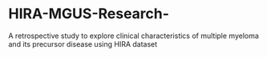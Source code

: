 # HIRA-MGUS-Research-
A retrospective study to explore clinical characteristics of multiple myeloma  and its precursor disease using HIRA dataset
